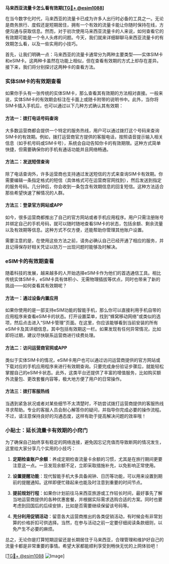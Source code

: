 **马来西亚流量卡怎么看有效期[[TG💪+ @esim1088](https://t.me/s/esim1088)]**

在当今数字化时代，马来西亚的流量卡已成为许多人出行时必备的工具之一。无论是商务旅行、度假还是短期居住，拥有一个有效的流量卡能让你随时保持在线，方便沟通与获取信息。然而，对于初次使用马来西亚流量卡的人来说，如何查看它的有效期可能是一个令人头疼的问题。今天，我们就来详细聊聊马来西亚流量卡的有效期怎么看，以及一些实用的小技巧。

首先，让我们明确一点：马来西亚的流量卡通常分为两种主要类型——实体SIM卡和eSIM卡。这两种卡虽然在功能上相似，但在查看有效期的方式上却存在差异。接下来，我们将分别探讨这两种卡的查看方法。

### 实体SIM卡的有效期查看

如果你手头有一张传统的实体SIM卡，那么查看其有效期的方法相对直接。一般来说，实体SIM卡的有效期会标注在卡面上或随卡附带的说明书中。此外，当你将SIM卡插入手机后，也可以通过以下几种方式确认其有效期：

#### 方法一：拨打电话号码查询
大多数运营商都会提供一个特定的服务热线，用户可以通过拨打这个号码来查询SIM卡的有效期。例如，拨打运营商官方提供的客服电话，按照语音提示输入相关信息（如手机号码或SIM卡号），系统会自动告知你卡的有效期限。这种方式简单快捷，但需要确保你的手机有通话功能并且网络畅通。

#### 方法二：发送短信查询
除了电话查询外，许多运营商也支持通过发送短信的方式来查询SIM卡有效期。你需要编辑一条指定格式的短信（具体格式可在运营商官网找到），然后发送到指定的服务号码。几分钟后，你会收到一条包含有效期信息的回复短信。这种方法适合那些希望快速了解情况的人群。

#### 方法三：登录官方网站或APP
如今，很多运营商都推出了自己的官方网站或者手机应用程序。用户只需注册账号并绑定自己的手机号码，就可以随时随地查看SIM卡的状态，包括余额、剩余流量以及有效期等信息。这种方式不仅方便，还能帮助你管理其他账户设置。

需要注意的是，在使用这些方法之前，请务必确认自己已经开通了相应的服务，并且记得保存好相关凭证以防万一出现问题时能够及时解决。

### eSIM卡的有效期查看

随着科技的发展，越来越多的人开始选择eSIM卡作为他们的首选通信工具。相比传统实体SIM卡，eSIM卡具有体积小、无需物理插拔等优点，同时也带来了新的挑战——如何查看其有效期呢？

#### 方法一：通过设备内置应用
如果你使用的是一部支持eSIM功能的智能手机，那么你可以直接利用手机自带的应用程序来查看eSIM卡的状态。打开设置菜单，找到“蜂窝移动网络”或类似的选项，然后点击进入“SIM卡管理”页面。在这里，你应该能够看到当前安装的所有eSIM卡及其详细信息，其中包括有效期这一栏。如果发现有任何异常情况，比如即将过期，建议尽快联系运营商进行续费处理。

#### 方法二：访问运营商官网或APP
类似于实体SIM卡的情况，eSIM卡用户也可以通过访问运营商提供的官方网站或下载对应的手机应用程序来进行有效期查询。只要完成身份验证步骤后，就能轻松掌握自己的eSIM卡状态。此外，这类平台还提供了丰富的增值服务，比如购买额外流量包、更改套餐内容等，极大地方便了用户的日常操作。

#### 方法三：拨打客服热线
当遇到紧急状况或者对某些细节不太清楚时，不妨尝试拨打运营商提供的客服热线寻求帮助。专业的客服人员会耐心解答你的疑问，并指导你完成必要的操作流程。不过，请注意保持良好的沟通态度，这样有助于提高解决问题的效率哦！

### 小贴士：延长流量卡有效期的小窍门

为了确保自己始终享有稳定的网络连接，避免因忘记充值而导致断网的情况发生，这里给大家分享几个实用的小技巧：

1. **定期检查账户余额**：养成定期检查流量卡余额的习惯，尤其是在旅行期间更要注意这一点。一旦发现余额不足，立即采取措施补充，以免影响正常使用。
   
2. **设置提醒功能**：现代智能手机大多具备闹钟、日历等功能，可以用来设置到期前的提醒通知。这样即便忙碌起来也能及时注意到重要的时间节点。

3. **提前规划行程**：如果你计划前往马来西亚旅游或工作较长时间，最好事先了解当地运营商提供的各种优惠套餐，并根据实际需求选购合适的方案。同时也要考虑到回国后的后续安排，比如是否需要继续保留该号码等。

4. **充分利用促销活动**：留意各大运营商推出的各类促销活动，有时候会有非常划算的价格折扣可供选择。当然，在参与活动之前一定要仔细阅读条款细则，以免产生不必要的麻烦。

总之，无论你是打算短期逗留还是长期居住于马来西亚，合理管理和维护好自己的流量卡都是非常重要的事情。希望大家都能顺利享受到畅快无忧的上网体验吧！

[[TG💪+ @esim1088](https://t.me/s/esim1088) ![Image](https://i.postimg.cc/4NQfJmqS/Snipaste-2025-05-13-00-14-12.png)]